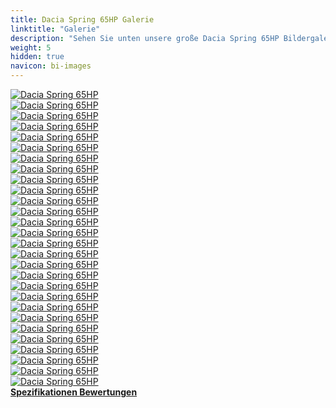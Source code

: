 ```yaml
---
title: Dacia Spring 65HP Galerie
linktitle: "Galerie"
description: "Sehen Sie unten unsere große Dacia Spring 65HP Bildergalerie. Klicken Sie auf die Bilder für hochauflösende Versionen."
weight: 5
hidden: true
navicon: bi-images
---
```

<!-- markdownlint-disable MD033 -->
<div class="row" id ="my-gallery">
	<div class="pswp-grid-item col-6 col-md-4">
		<a href="https://media.evkx.net/multimedia/models/dacia/spring/spring_65hp/chargeport_1.jpg"
data-pswp-src="https://media.evkx.net/multimedia/models/dacia/spring/spring_65hp/chargeport_1.jpg"
data-pswp-width="3000"
data-pswp-height="2000" 
target="_blank">
			<img src="https://media.evkx.net/multimedia/models/dacia/spring/spring_65hp/chargeport_1_xst.jpg" alt="Dacia Spring 65HP" class="img-fluid " />
		</a>
	</div>
	<div class="pswp-grid-item col-6 col-md-4">
		<a href="https://media.evkx.net/multimedia/models/dacia/spring/spring_65hp/chargeport_2.jpg"
data-pswp-src="https://media.evkx.net/multimedia/models/dacia/spring/spring_65hp/chargeport_2.jpg"
data-pswp-width="3000"
data-pswp-height="2000" 
target="_blank">
			<img src="https://media.evkx.net/multimedia/models/dacia/spring/spring_65hp/chargeport_2_xst.jpg" alt="Dacia Spring 65HP" class="img-fluid " />
		</a>
	</div>
	<div class="pswp-grid-item col-6 col-md-4">
		<a href="https://media.evkx.net/multimedia/models/dacia/spring/spring_65hp/charging_1.jpg"
data-pswp-src="https://media.evkx.net/multimedia/models/dacia/spring/spring_65hp/charging_1.jpg"
data-pswp-width="3000"
data-pswp-height="1702" 
target="_blank">
			<img src="https://media.evkx.net/multimedia/models/dacia/spring/spring_65hp/charging_1_xst.jpg" alt="Dacia Spring 65HP" class="img-fluid " />
		</a>
	</div>
	<div class="pswp-grid-item col-6 col-md-4">
		<a href="https://media.evkx.net/multimedia/models/dacia/spring/spring_65hp/details_1.jpg"
data-pswp-src="https://media.evkx.net/multimedia/models/dacia/spring/spring_65hp/details_1.jpg"
data-pswp-width="3000"
data-pswp-height="2000" 
target="_blank">
			<img src="https://media.evkx.net/multimedia/models/dacia/spring/spring_65hp/details_1_xst.jpg" alt="Dacia Spring 65HP" class="img-fluid " />
		</a>
	</div>
	<div class="pswp-grid-item col-6 col-md-4">
		<a href="https://media.evkx.net/multimedia/models/dacia/spring/spring_65hp/details_2.jpg"
data-pswp-src="https://media.evkx.net/multimedia/models/dacia/spring/spring_65hp/details_2.jpg"
data-pswp-width="3000"
data-pswp-height="2000" 
target="_blank">
			<img src="https://media.evkx.net/multimedia/models/dacia/spring/spring_65hp/details_2_xst.jpg" alt="Dacia Spring 65HP" class="img-fluid " />
		</a>
	</div>
	<div class="pswp-grid-item col-6 col-md-4">
		<a href="https://media.evkx.net/multimedia/models/dacia/spring/spring_65hp/details_3.jpg"
data-pswp-src="https://media.evkx.net/multimedia/models/dacia/spring/spring_65hp/details_3.jpg"
data-pswp-width="3000"
data-pswp-height="2000" 
target="_blank">
			<img src="https://media.evkx.net/multimedia/models/dacia/spring/spring_65hp/details_3_xst.jpg" alt="Dacia Spring 65HP" class="img-fluid " />
		</a>
	</div>
	<div class="pswp-grid-item col-6 col-md-4">
		<a href="https://media.evkx.net/multimedia/models/dacia/spring/spring_65hp/exterior_1.jpg"
data-pswp-src="https://media.evkx.net/multimedia/models/dacia/spring/spring_65hp/exterior_1.jpg"
data-pswp-width="3000"
data-pswp-height="1698" 
target="_blank">
			<img src="https://media.evkx.net/multimedia/models/dacia/spring/spring_65hp/exterior_1_xst.jpg" alt="Dacia Spring 65HP" class="img-fluid " />
		</a>
	</div>
	<div class="pswp-grid-item col-6 col-md-4">
		<a href="https://media.evkx.net/multimedia/models/dacia/spring/spring_65hp/exterior_2.jpg"
data-pswp-src="https://media.evkx.net/multimedia/models/dacia/spring/spring_65hp/exterior_2.jpg"
data-pswp-width="3000"
data-pswp-height="1697" 
target="_blank">
			<img src="https://media.evkx.net/multimedia/models/dacia/spring/spring_65hp/exterior_2_xst.jpg" alt="Dacia Spring 65HP" class="img-fluid " />
		</a>
	</div>
	<div class="pswp-grid-item col-6 col-md-4">
		<a href="https://media.evkx.net/multimedia/models/dacia/spring/spring_65hp/exterior_3.jpg"
data-pswp-src="https://media.evkx.net/multimedia/models/dacia/spring/spring_65hp/exterior_3.jpg"
data-pswp-width="3000"
data-pswp-height="1697" 
target="_blank">
			<img src="https://media.evkx.net/multimedia/models/dacia/spring/spring_65hp/exterior_3_xst.jpg" alt="Dacia Spring 65HP" class="img-fluid " />
		</a>
	</div>
	<div class="pswp-grid-item col-6 col-md-4">
		<a href="https://media.evkx.net/multimedia/models/dacia/spring/spring_65hp/exterior_4.jpg"
data-pswp-src="https://media.evkx.net/multimedia/models/dacia/spring/spring_65hp/exterior_4.jpg"
data-pswp-width="3000"
data-pswp-height="1699" 
target="_blank">
			<img src="https://media.evkx.net/multimedia/models/dacia/spring/spring_65hp/exterior_4_xst.jpg" alt="Dacia Spring 65HP" class="img-fluid " />
		</a>
	</div>
	<div class="pswp-grid-item col-6 col-md-4">
		<a href="https://media.evkx.net/multimedia/models/dacia/spring/spring_65hp/exterior_5.jpg"
data-pswp-src="https://media.evkx.net/multimedia/models/dacia/spring/spring_65hp/exterior_5.jpg"
data-pswp-width="3000"
data-pswp-height="1698" 
target="_blank">
			<img src="https://media.evkx.net/multimedia/models/dacia/spring/spring_65hp/exterior_5_xst.jpg" alt="Dacia Spring 65HP" class="img-fluid " />
		</a>
	</div>
	<div class="pswp-grid-item col-6 col-md-4">
		<a href="https://media.evkx.net/multimedia/models/dacia/spring/spring_65hp/exterior_6.jpg"
data-pswp-src="https://media.evkx.net/multimedia/models/dacia/spring/spring_65hp/exterior_6.jpg"
data-pswp-width="3000"
data-pswp-height="1696" 
target="_blank">
			<img src="https://media.evkx.net/multimedia/models/dacia/spring/spring_65hp/exterior_6_xst.jpg" alt="Dacia Spring 65HP" class="img-fluid " />
		</a>
	</div>
	<div class="pswp-grid-item col-6 col-md-4">
		<a href="https://media.evkx.net/multimedia/models/dacia/spring/spring_65hp/exterior_7.jpg"
data-pswp-src="https://media.evkx.net/multimedia/models/dacia/spring/spring_65hp/exterior_7.jpg"
data-pswp-width="3000"
data-pswp-height="1699" 
target="_blank">
			<img src="https://media.evkx.net/multimedia/models/dacia/spring/spring_65hp/exterior_7_xst.jpg" alt="Dacia Spring 65HP" class="img-fluid " />
		</a>
	</div>
	<div class="pswp-grid-item col-6 col-md-4">
		<a href="https://media.evkx.net/multimedia/models/dacia/spring/spring_65hp/frontseats_1.jpg"
data-pswp-src="https://media.evkx.net/multimedia/models/dacia/spring/spring_65hp/frontseats_1.jpg"
data-pswp-width="3000"
data-pswp-height="2000" 
target="_blank">
			<img src="https://media.evkx.net/multimedia/models/dacia/spring/spring_65hp/frontseats_1_xst.jpg" alt="Dacia Spring 65HP" class="img-fluid " />
		</a>
	</div>
	<div class="pswp-grid-item col-6 col-md-4">
		<a href="https://media.evkx.net/multimedia/models/dacia/spring/spring_65hp/frunk_1.jpg"
data-pswp-src="https://media.evkx.net/multimedia/models/dacia/spring/spring_65hp/frunk_1.jpg"
data-pswp-width="3000"
data-pswp-height="2000" 
target="_blank">
			<img src="https://media.evkx.net/multimedia/models/dacia/spring/spring_65hp/frunk_1_xst.jpg" alt="Dacia Spring 65HP" class="img-fluid " />
		</a>
	</div>
	<div class="pswp-grid-item col-6 col-md-4">
		<a href="https://media.evkx.net/multimedia/models/dacia/spring/spring_65hp/headlights_1.jpg"
data-pswp-src="https://media.evkx.net/multimedia/models/dacia/spring/spring_65hp/headlights_1.jpg"
data-pswp-width="3000"
data-pswp-height="1698" 
target="_blank">
			<img src="https://media.evkx.net/multimedia/models/dacia/spring/spring_65hp/headlights_1_xst.jpg" alt="Dacia Spring 65HP" class="img-fluid " />
		</a>
	</div>
	<div class="pswp-grid-item col-6 col-md-4">
		<a href="https://media.evkx.net/multimedia/models/dacia/spring/spring_65hp/interior_1.jpg"
data-pswp-src="https://media.evkx.net/multimedia/models/dacia/spring/spring_65hp/interior_1.jpg"
data-pswp-width="3000"
data-pswp-height="1874" 
target="_blank">
			<img src="https://media.evkx.net/multimedia/models/dacia/spring/spring_65hp/interior_1_xst.jpg" alt="Dacia Spring 65HP" class="img-fluid " />
		</a>
	</div>
	<div class="pswp-grid-item col-6 col-md-4">
		<a href="https://media.evkx.net/multimedia/models/dacia/spring/spring_65hp/interior_2.jpg"
data-pswp-src="https://media.evkx.net/multimedia/models/dacia/spring/spring_65hp/interior_2.jpg"
data-pswp-width="3000"
data-pswp-height="1873" 
target="_blank">
			<img src="https://media.evkx.net/multimedia/models/dacia/spring/spring_65hp/interior_2_xst.jpg" alt="Dacia Spring 65HP" class="img-fluid " />
		</a>
	</div>
	<div class="pswp-grid-item col-6 col-md-4">
		<a href="https://media.evkx.net/multimedia/models/dacia/spring/spring_65hp/interior_3.jpg"
data-pswp-src="https://media.evkx.net/multimedia/models/dacia/spring/spring_65hp/interior_3.jpg"
data-pswp-width="3000"
data-pswp-height="2000" 
target="_blank">
			<img src="https://media.evkx.net/multimedia/models/dacia/spring/spring_65hp/interior_3_xst.jpg" alt="Dacia Spring 65HP" class="img-fluid " />
		</a>
	</div>
	<div class="pswp-grid-item col-6 col-md-4">
		<a href="https://media.evkx.net/multimedia/models/dacia/spring/spring_65hp/interior_4.jpg"
data-pswp-src="https://media.evkx.net/multimedia/models/dacia/spring/spring_65hp/interior_4.jpg"
data-pswp-width="3000"
data-pswp-height="2000" 
target="_blank">
			<img src="https://media.evkx.net/multimedia/models/dacia/spring/spring_65hp/interior_4_xst.jpg" alt="Dacia Spring 65HP" class="img-fluid " />
		</a>
	</div>
	<div class="pswp-grid-item col-6 col-md-4">
		<a href="https://media.evkx.net/multimedia/models/dacia/spring/spring_65hp/interior_5.jpg"
data-pswp-src="https://media.evkx.net/multimedia/models/dacia/spring/spring_65hp/interior_5.jpg"
data-pswp-width="3000"
data-pswp-height="2000" 
target="_blank">
			<img src="https://media.evkx.net/multimedia/models/dacia/spring/spring_65hp/interior_5_xst.jpg" alt="Dacia Spring 65HP" class="img-fluid " />
		</a>
	</div>
	<div class="pswp-grid-item col-6 col-md-4">
		<a href="https://media.evkx.net/multimedia/models/dacia/spring/spring_65hp/interior_6.jpg"
data-pswp-src="https://media.evkx.net/multimedia/models/dacia/spring/spring_65hp/interior_6.jpg"
data-pswp-width="3000"
data-pswp-height="2000" 
target="_blank">
			<img src="https://media.evkx.net/multimedia/models/dacia/spring/spring_65hp/interior_6_xst.jpg" alt="Dacia Spring 65HP" class="img-fluid " />
		</a>
	</div>
	<div class="pswp-grid-item col-6 col-md-4">
		<a href="https://media.evkx.net/multimedia/models/dacia/spring/spring_65hp/main_1.jpg"
data-pswp-src="https://media.evkx.net/multimedia/models/dacia/spring/spring_65hp/main_1.jpg"
data-pswp-width="3000"
data-pswp-height="1695" 
target="_blank">
			<img src="https://media.evkx.net/multimedia/models/dacia/spring/spring_65hp/main_1_xst.jpg" alt="Dacia Spring 65HP" class="img-fluid " />
		</a>
	</div>
	<div class="pswp-grid-item col-6 col-md-4">
		<a href="https://media.evkx.net/multimedia/models/dacia/spring/spring_65hp/rearlights_1.jpg"
data-pswp-src="https://media.evkx.net/multimedia/models/dacia/spring/spring_65hp/rearlights_1.jpg"
data-pswp-width="3000"
data-pswp-height="1696" 
target="_blank">
			<img src="https://media.evkx.net/multimedia/models/dacia/spring/spring_65hp/rearlights_1_xst.jpg" alt="Dacia Spring 65HP" class="img-fluid " />
		</a>
	</div>
	<div class="pswp-grid-item col-6 col-md-4">
		<a href="https://media.evkx.net/multimedia/models/dacia/spring/spring_65hp/screens_1.jpg"
data-pswp-src="https://media.evkx.net/multimedia/models/dacia/spring/spring_65hp/screens_1.jpg"
data-pswp-width="3000"
data-pswp-height="2000" 
target="_blank">
			<img src="https://media.evkx.net/multimedia/models/dacia/spring/spring_65hp/screens_1_xst.jpg" alt="Dacia Spring 65HP" class="img-fluid " />
		</a>
	</div>
	<div class="pswp-grid-item col-6 col-md-4">
		<a href="https://media.evkx.net/multimedia/models/dacia/spring/spring_65hp/screens_2.jpg"
data-pswp-src="https://media.evkx.net/multimedia/models/dacia/spring/spring_65hp/screens_2.jpg"
data-pswp-width="3000"
data-pswp-height="1935" 
target="_blank">
			<img src="https://media.evkx.net/multimedia/models/dacia/spring/spring_65hp/screens_2_xst.jpg" alt="Dacia Spring 65HP" class="img-fluid " />
		</a>
	</div>
	<div class="pswp-grid-item col-6 col-md-4">
		<a href="https://media.evkx.net/multimedia/models/dacia/spring/spring_65hp/screens_3.jpg"
data-pswp-src="https://media.evkx.net/multimedia/models/dacia/spring/spring_65hp/screens_3.jpg"
data-pswp-width="3000"
data-pswp-height="2000" 
target="_blank">
			<img src="https://media.evkx.net/multimedia/models/dacia/spring/spring_65hp/screens_3_xst.jpg" alt="Dacia Spring 65HP" class="img-fluid " />
		</a>
	</div>
	<div class="pswp-grid-item col-6 col-md-4">
		<a href="https://media.evkx.net/multimedia/models/dacia/spring/spring_65hp/screens_4.jpg"
data-pswp-src="https://media.evkx.net/multimedia/models/dacia/spring/spring_65hp/screens_4.jpg"
data-pswp-width="3000"
data-pswp-height="2000" 
target="_blank">
			<img src="https://media.evkx.net/multimedia/models/dacia/spring/spring_65hp/screens_4_xst.jpg" alt="Dacia Spring 65HP" class="img-fluid " />
		</a>
	</div>
</div>
<script type="module">
  import PhotoSwipeLightbox from '/js/photoswipe-lightbox.esm.js';
    const lightbox = new PhotoSwipeLightbox({
       gallery: '#my-gallery',
        children: 'a',
        pswpModule: () => import('/js/photoswipe.esm.js')
    });
lightbox.init();
</script>
<div class="mt-3 mb-3">
<a href="../specifications/" class="text-decoration-none text-black">
<strong><i class="bi-arrow-left"></i> Spezifikationen </strong>
</a>
<a href="../reviews/" class="text-decoration-none text-black float-end">
<strong>Bewertungen <i class="bi-arrow-right"></i></strong>
</a>
</div>
